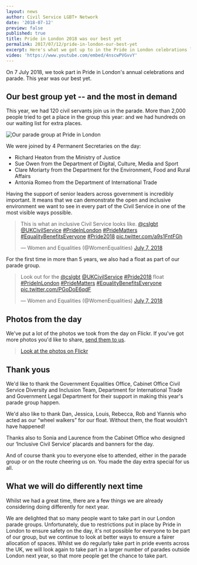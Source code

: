 ```yaml
---
layout: news
author: Civil Service LGBT+ Network
date: '2018-07-12'
preview: false
published: true
title: Pride in London 2018 was our best yet
permalink: 2017/07/12/pride-in-london-our-best-yet
excerpt: Here's what we got up to in the Pride in London celebrations last weekend.
video: 'https://www.youtube.com/embed/4nscwPVGvvY'
---
```

On 7 July 2018, we took part in Pride in London's annual celebrations and parade. This year was our best yet. 

## Our best group yet -- and the most in demand

This year, we had 120 civil servants join us in the parade. More than 2,000 people tried to get a place in the group this year: and we had hundreds on our waiting list for extra places. 

![Our parade group at Pride in London]({{site.baseurl}}/assets/images/posts/whole-group-pride-in-london.jpg)

We were joined by 4 Permanent Secretaries on the day: 

- Richard Heaton from the Ministry of Justice
- Sue Owen from the Department of Digital, Culture, Media and Sport
- Clare Moriarty from the Department for the Environment, Food and Rural Affairs
- Antonia Romeo from the Department of International Trade

Having the support of senior leaders across government is incredibly important. It means that we can demonstrate the open and inclusive environment we want to see in every part of the Civil Service in one of the most visible ways possible.

<blockquote class="twitter-tweet" data-lang="en"><p lang="en" dir="ltr">This is what an inclusive Civil Service looks like. <a href="https://twitter.com/cslgbt?ref_src=twsrc%5Etfw">@cslgbt</a> <a href="https://twitter.com/UKCivilService?ref_src=twsrc%5Etfw">@UKCivilService</a> <a href="https://twitter.com/hashtag/PrideInLondon?src=hash&amp;ref_src=twsrc%5Etfw">#PrideInLondon</a> <a href="https://twitter.com/hashtag/PrideMatters?src=hash&amp;ref_src=twsrc%5Etfw">#PrideMatters</a> <a href="https://twitter.com/hashtag/EqualityBenefitsEveryone?src=hash&amp;ref_src=twsrc%5Etfw">#EqualityBenefitsEveryone</a> <a href="https://twitter.com/hashtag/Pride2018?src=hash&amp;ref_src=twsrc%5Etfw">#Pride2018</a> <a href="https://t.co/a9s1FntFGh">pic.twitter.com/a9s1FntFGh</a></p>&mdash; Women and Equalities (@WomenEqualities) <a href="https://twitter.com/WomenEqualities/status/1015652218870161409?ref_src=twsrc%5Etfw">July 7, 2018</a></blockquote> <script async src="https://platform.twitter.com/widgets.js" charset="utf-8"></script> 

For the first time in more than 5 years, we also had a float as part of our parade group. 

<blockquote class="twitter-tweet" data-lang="en"><p lang="en" dir="ltr">Look out for the <a href="https://twitter.com/cslgbt?ref_src=twsrc%5Etfw">@cslgbt</a> <a href="https://twitter.com/UKCivilService?ref_src=twsrc%5Etfw">@UKCivilService</a> <a href="https://twitter.com/hashtag/Pride2018?src=hash&amp;ref_src=twsrc%5Etfw">#Pride2018</a> float <a href="https://twitter.com/hashtag/PrideInLondon?src=hash&amp;ref_src=twsrc%5Etfw">#PrideInLondon</a> <a href="https://twitter.com/hashtag/PrideMatters?src=hash&amp;ref_src=twsrc%5Etfw">#PrideMatters</a> <a href="https://twitter.com/hashtag/EqualityBenefitsEveryone?src=hash&amp;ref_src=twsrc%5Etfw">#EqualityBenefitsEveryone</a> <a href="https://t.co/PGoDoE6qdF">pic.twitter.com/PGoDoE6qdF</a></p>&mdash; Women and Equalities (@WomenEqualities) <a href="https://twitter.com/WomenEqualities/status/1015589146939875328?ref_src=twsrc%5Etfw">July 7, 2018</a></blockquote> <script async src="https://platform.twitter.com/widgets.js" charset="utf-8"></script> 

## Photos from the day

We've put a lot of the photos we took from the day on Flickr. If you've got more photos you'd like to share, [send them to us](/about/contact-us/).

> [Look at the photos on Flickr](https://www.flickr.com/gp/civilservicelgbt/230213)

## Thank yous

We'd like to thank the Government Equalities Office, Cabinet Office Civil Service Diversity and Inclusion Team, Department for International Trade and Government Legal Department for their support in making this year's parade group happen. 

We'd also like to thank Dan, Jessica, Louis, Rebecca, Rob and Yiannis who acted as our “wheel walkers” for our float. Without them, the float wouldn't have happened! 

Thanks also to Sonia and Laurence from the Cabinet Office who designed our ‘Inclusive Civil Service’ placards and banners for the day.

And of course thank you to everyone else to attended, either in the parade group or on the route cheering us on. You made the day extra special for us all.

## What we will do differently next time 

Whilst we had a great time, there are a few things we are already considering doing differently for next year.

We are delighted that so many people want to take part in our London parade groups. Unfortunately, due to restrictions put in place by Pride in London to ensure safety on the day, it's not possible for everyone to be part of our group, but we continue to look at better ways to ensure a fairer allocation of spaces. Whilst we do regularly take part in pride events across the UK, we will look again to take part in a larger number of parades outside London next year, so that more people get the chance to take part.
